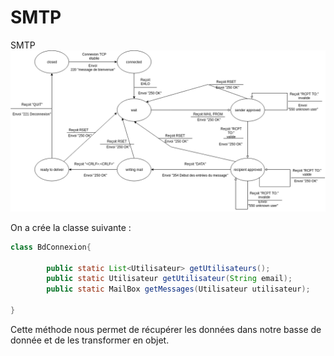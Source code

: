 # SMTP
SMTP  
![diagramme classe](doc/automate.png)

On a crée la classe suivante :
```java
class BdConnexion{
    
        public static List<Utilisateur> getUtilisateurs();
        public static Utilisateur getUtilisateur(String email);
        public static MailBox getMessages(Utilisateur utilisateur);
        
}
```
Cette méthode nous permet de récupérer les données dans notre basse de donnée et de les transformer en objet.  